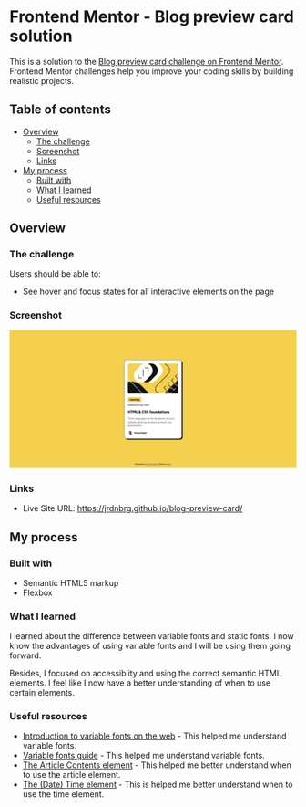 # Frontend Mentor - Blog preview card solution

This is a solution to the [Blog preview card challenge on Frontend Mentor](https://www.frontendmentor.io/challenges/blog-preview-card-ckPaj01IcS). Frontend Mentor challenges help you improve your coding skills by building realistic projects. 

## Table of contents

- [Overview](#overview)
  - [The challenge](#the-challenge)
  - [Screenshot](#screenshot)
  - [Links](#links)
- [My process](#my-process)
  - [Built with](#built-with)
  - [What I learned](#what-i-learned)
  - [Useful resources](#useful-resources)

## Overview

### The challenge

Users should be able to:

- See hover and focus states for all interactive elements on the page

### Screenshot

![](./screenshot.png)

### Links

- Live Site URL: https://jrdnbrg.github.io/blog-preview-card/

## My process

### Built with

- Semantic HTML5 markup
- Flexbox

### What I learned

I learned about the difference between variable fonts and static fonts. I now know the advantages of using variable fonts and I will be using them going forward.

Besides, I focused on accessiblity and using the correct semantic HTML elements. I feel like I now have a better understanding of when to use certain elements.

### Useful resources

- [Introduction to variable fonts on the web](https://web.dev/articles/variable-fonts) - This helped me understand variable fonts.
- [Variable fonts guide](https://developer.mozilla.org/en-US/docs/Web/CSS/CSS_fonts/Variable_fonts_guide) - This helped me understand variable fonts.
- [The Article Contents element](https://developer.mozilla.org/en-US/docs/Web/HTML/Element/article) - This helped me better understand when to use the article element.
- [The (Date) Time element](https://developer.mozilla.org/en-US/docs/Web/HTML/Element/time) - This is helped me better understand when to use the time element.